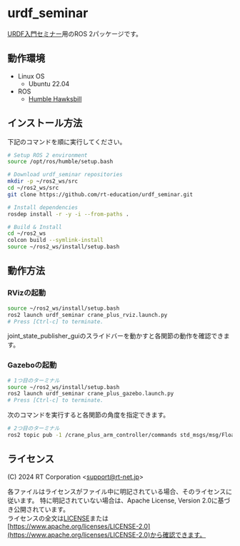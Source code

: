 # urdf_seminar

[URDF入門セミナー](https://rt-net.jp/service/ros2seminar2024/)用のROS 2パッケージです。

## 動作環境

- Linux OS
  - Ubuntu 22.04
- ROS
  - [Humble Hawksbill](https://docs.ros.org/en/humble/Installation.html)

## インストール方法

下記のコマンドを順に実行してください。

```sh
# Setup ROS 2 environment
source /opt/ros/humble/setup.bash

# Download urdf_seminar repositories
mkdir -p ~/ros2_ws/src
cd ~/ros2_ws/src
git clone https://github.com/rt-education/urdf_seminar.git

# Install dependencies
rosdep install -r -y -i --from-paths .

# Build & Install
cd ~/ros2_ws
colcon build --symlink-install
source ~/ros2_ws/install/setup.bash
```

## 動作方法

### RVizの起動

```sh
source ~/ros2_ws/install/setup.bash
ros2 launch urdf_seminar crane_plus_rviz.launch.py
# Press [Ctrl-c] to terminate.
```

joint_state_publisher_guiのスライドバーを動かすと各関節の動作を確認できます。

### Gazeboの起動

```sh
# 1つ目のターミナル
source ~/ros2_ws/install/setup.bash
ros2 launch urdf_seminar crane_plus_gazebo.launch.py
# Press [Ctrl-c] to terminate.
```

次のコマンドを実行すると各関節の角度を指定できます。
```sh
# 2つ目のターミナル
ros2 topic pub -1 /crane_plus_arm_controller/commands std_msgs/msg/Float64MultiArray "{data: [0.5,0.5,0.5,0.5]}"
```

## ライセンス

(C) 2024 RT Corporation \<support@rt-net.jp\>

各ファイルはライセンスがファイル中に明記されている場合、そのライセンスに従います。
特に明記されていない場合は、Apache License, Version 2.0に基づき公開されています。  
ライセンスの全文は[LICENSE](./LICENSE)または[https://www.apache.org/licenses/LICENSE-2.0](https://www.apache.org/licenses/LICENSE-2.0)から確認できます。
